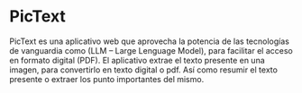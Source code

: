 # PicText
PicText es una aplicativo web que aprovecha la potencia de las tecnologías de vanguardia como (LLM – Large Lenguage Model), para facilitar el acceso en formato digital (PDF). El aplicativo extrae el texto presente en una imagen, para convertirlo en texto digital o pdf. Así como resumir el texto presente o extraer los punto importantes del mismo. 
